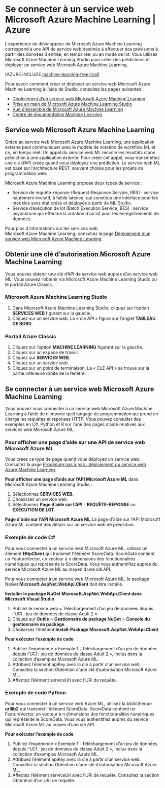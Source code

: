 <properties
	pageTitle="Connexion à un service web Microsoft Azure Machine Learning | Microsoft Azure"
	description="Via C# ou Python, vous pouvez vous connecter à un service web Microsoft Azure Machine Learning, au moyen d’une clé d’autorisation."
	services="machine-learning"
	documentationCenter=""
	authors="garyericson"
	manager="paulettm"
	editor="cgronlun" />

<tags
	ms.service="machine-learning"
	ms.workload="data-services"
	ms.tgt_pltfrm="na"
	ms.devlang="na"
	ms.topic="article"
	ms.date="09/09/2015" 
	ms.author="derrickv" />


# Se connecter à un service web Microsoft Azure Machine Learning | Azure
L’expérience de développeur de Microsoft Azure Machine Learning correspond à une API de service web destinée à effectuer des prévisions à partir des données d’entrée, en temps réel ou en mode de lot. Vous utilisez Microsoft Azure Machine Learning Studio pour créer des prédictions et déployer un service web Microsoft Azure Machine Learning.

[AZURE.INCLUDE [machine-learning-free-trial](../../includes/machine-learning-free-trial.md)]

Pour savoir comment créer et déployer un service web Microsoft Azure Machine Learning à l’aide de Studio, consultez les pages suivantes :

- [Déploiement d’un service web Microsoft Azure Machine Learning](machine-learning-publish-a-machine-learning-web-service.md)
- [Prise en main de Microsoft Azure Machine Learning Studio](http://azure.microsoft.com/documentation/videos/getting-started-with-ml-studio/)
- [Vue d’ensemble de Microsoft Azure Machine Learning](https://studio.azureml.net/)
- [Centre de documentation Machine Learning](http://azure.microsoft.com/documentation/services/machine-learning/)

## Service web Microsoft Azure Machine Learning ##

Grâce au service web Microsoft Azure Machine Learning, une application externe peut communiquer avec le modèle de notation de workflow ML et ce, en temps réel. Un appel du service web ML renvoie les résultats d’une prédiction à une application externe. Pour créer cet appel, vous transmettez une clé d’API créée quand vous déployez une prédiction. Le service web ML est basé sur l’architecture REST, souvent choisie pour les projets de programmation web.

Microsoft Azure Machine Learning propose deux types de service :

- Service de requête-réponse (Request-Response Service, RRS) : service hautement évolutif, à faible latence, qui constitue une interface pour les modèles sans état créés et déployés à partir de ML Studio.
- Service d’exécution de lot (Batch Execution Service, BES) : service asynchrone qui effectue la notation d’un lot pour les enregistrements de données.

Pour plus d’informations sur les services web Microsoft Azure Machine Learning, consultez la page [Déploiement d’un service web Microsoft Azure Machine Learning](machine-learning-publish-a-machine-learning-web-service.md).

## Obtenir une clé d’autorisation Microsoft Azure Machine Learning ##
Vous pouvez obtenir une clé d’API de service web auprès d’un service web ML. Vous pouvez l’obtenir via Microsoft Azure Machine Learning Studio ou le portail Azure Classic.
### Microsoft Azure Machine Learning Studio ###
1. Dans Microsoft Azure Machine Learning Studio, cliquez sur l’option **SERVICES WEB** figurant sur la gauche.
2. Cliquez sur un service web. La « clé API » figure sur l’onglet **TABLEAU DE BORD**.

### Portail Azure Classic ###

1. Cliquez sur l’option **MACHINE LEARNING** figurant sur la gauche.
2. Cliquez sur un espace de travail.
3. Cliquez sur **SERVICES WEB**.
4. Cliquez sur un service web.
5. Cliquez sur un point de terminaison. La « CLÉ API » se trouve sur la partie inférieure droite de la fenêtre.

## <a id="connect"></a>Se connecter à un service web Microsoft Azure Machine Learning

Vous pouvez vous connecter à un service web Microsoft Azure Machine Learning à l’aide de n’importe quel langage de programmation qui prend en charge les requêtes et réponses HTTP. Vous pouvez consulter des exemples en C#, Python et R sur l’une des pages d’aide relatives aux services web Microsoft Azure ML.

### Pour afficher une page d’aide sur une API de service web Microsoft Azure ML ###
Vous créez ce type de page quand vous déployez un service web. Consultez la page [Procédure pas à pas : déploiement du service web Azure Machine Learning](machine-learning-walkthrough-5-publish-web-service.md).


**Pour afficher une page d’aide sur l’API Microsoft Azure ML** dans Microsoft Azure Machine Learning Studio :

1. Sélectionnez **SERVICES WEB**.
2. Choisissez un service web.
3. Sélectionnez **Page d’aide sur l’API** - **REQUÊTE-RÉPONSE** ou **EXÉCUTION DE LOT**.


**Page d'aide sur l'API Microsoft Azure ML** La page d'aide sur l'API Microsoft Azure ML contient des détails sur un service web de prédiction.



### Exemple de code C# ###

Pour vous connecter à un service web Microsoft Azure ML, utilisez un élément **HttpClient** qui transmet l'élément ScoreData. ScoreData contient un FeatureVector, un vecteur à n dimensions des fonctionnalités numériques qui représente le ScoreData. Vous vous authentifiez auprès du service Microsoft Azure ML au moyen d’une clé API.

Pour vous connecter à un service web Microsoft Azure ML, le package NuGet **Microsoft.AspNet.WebApi.Client** doit être installé.

**Installer le package NuGet Microsoft.AspNet.WebApi.Client dans Microsoft Visual Studio**

1. Publiez le service web « Téléchargement d’un jeu de données depuis l’UCI : jeu de données de classe Adult 2 ».
2. Cliquez sur **Outils** > **Gestionnaire de package NuGet** > **Console du gestionnaire de package**.
2. Choisissez l'élément **Install-Package Microsoft.AspNet.WebApi.Client**.

**Pour exécuter l’exemple de code**

1. Publiez l’expérience « Exemple 1 : Téléchargement d’un jeu de données depuis l’UCI : jeu de données de classe Adult 2 », inclus dans la collection d’exemples Microsoft Azure ML.
2. Attribuez l’élément apiKey avec la clé à partir d’un service web. Consultez la section Obtention d’une clé d’autorisation Microsoft Azure ML.
3. Affectez l’élément serviceUri avec l’URI de requête.


### Exemple de code Python ###

Pour vous connecter à un service web Azure ML, utilisez la bibliothèque **urllib2** qui transmet l'élément ScoreData. ScoreData contient un FeatureVector, un vecteur à n dimensions des fonctionnalités numériques qui représente le ScoreData. Vous vous authentifiez auprès du service Microsoft Azure ML au moyen d’une clé API.


**Pour exécuter l’exemple de code**

1. Publiez l’expérience « Exemple 1 : Téléchargement d’un jeu de données depuis l’UCI : jeu de données de classe Adult 2 », inclus dans la collection d’exemples Microsoft Azure ML.
2. Attribuez l’élément apiKey avec la clé à partir d’un service web. Consultez la section Obtention d’une clé d’autorisation Microsoft Azure ML.
3. Affectez l’élément serviceUri avec l’URI de requête. Consultez la section Obtention d’un URI de requête.

<!---HONumber=AcomDC_1203_2015-->